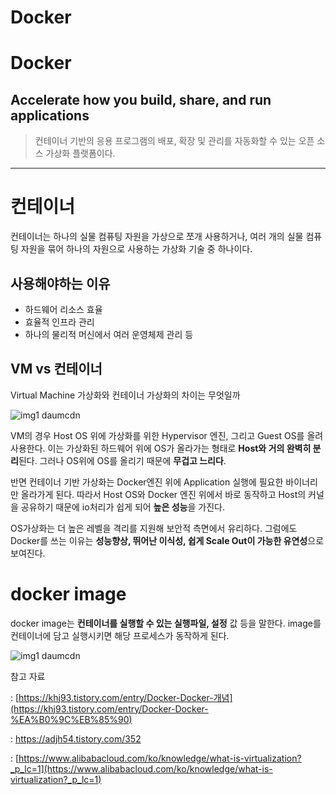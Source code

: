 # Docker

# Docker

## **Accelerate how you build, share, and run applications**

> 컨테이너 기반의 응용 프로그램의 배포, 확장 및 관리를 자동화할 수 있는 오픈 소스 가상화 플랫폼이다.
>

---

# 컨테이너

컨테이너는 하나의 실물 컴퓨팅 자원을 가상으로 쪼개 사용하거나, 여러 개의 실물 컴퓨팅 자원을 묶어 하나의 자원으로 사용하는 가상화 기술 중 하나이다.

## 사용해야하는 이유

- 하드웨어 리소스 효율
- 효율적 인프라 관리
- 하나의 물리적 머신에서 여러 운영체제 관리 등

## VM vs 컨테이너

Virtual Machine 가상화와 컨테이너 가상화의 차이는 무엇일까

![img1 daumcdn](https://github.com/user-attachments/assets/980d2578-d968-4edf-9976-f9ed7562db94)

VM의 경우 Host OS  위에 가상화를 위한 Hypervisor 엔진, 그리고  Guest OS를 올려 사용한다. 이는 가상화된 하드웨어 위에 OS가 올라가는 형태로 **Host와 거의 완벽히 분리**된다.  그러나 OS위에 OS를 올리기 때문에 **무겁고 느리다**.

반면 컨테이너 기반 가상화는 Docker엔진 위에 Application 실행에 필요한 바이너리만 올라가게 된다.  따라서 Host OS와 Docker 엔진 위에서 바로 동작하고 Host의 커널을 공유하기 때문에 io처리가 쉽게 되어 **높은 성능**을 가진다.

OS가상화는 더 높은 레벨을 격리를 지원해 보안적 측면에서 유리하다. 그럼에도 Docker를 쓰는 이유는 **성능향상, 뛰어난 이식성, 쉽게 Scale Out이 가능한 유연성**으로 보여진다.

# docker image

docker image는 **컨테이너를 실행할 수 있는 실행파일, 설정** 값 등을 말한다. image를 컨테이너에 담고 실행시키면 해당 프로세스가 동작하게 된다.

![img1 daumcdn](https://github.com/user-attachments/assets/f4d70c5a-c9b2-43e9-8b74-e208064c8e57)

참고 자료

: [https://khj93.tistory.com/entry/Docker-Docker-개념](https://khj93.tistory.com/entry/Docker-Docker-%EA%B0%9C%EB%85%90)

: https://adjh54.tistory.com/352

: [https://www.alibabacloud.com/ko/knowledge/what-is-virtualization?_p_lc=1](https://www.alibabacloud.com/ko/knowledge/what-is-virtualization?_p_lc=1)